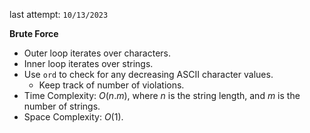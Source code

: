last attempt: `10/13/2023`

**Brute Force**
- Outer loop iterates over characters. 
- Inner loop iterates over strings. 
- Use `ord` to check for any decreasing ASCII character values. 
  - Keep track of number of violations. 
- Time Complexity: $O(n.m)$, where $n$ is the string length, and $m$ is the number of strings. 
- Space Complexity: $O(1)$. 